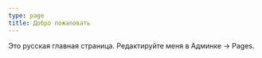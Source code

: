 ```yaml
---
type: page
title: Добро пожаловать
---
```


Это русская главная страница. Редактируйте меня в Админке → Pages.
